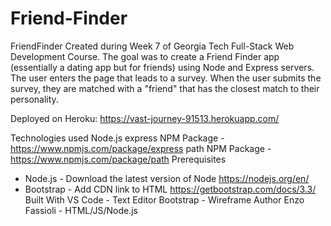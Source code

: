 # Friend-Finder
FriendFinder
Created during Week 7 of Georgia Tech Full-Stack Web Development Course. The goal was to create a Friend Finder app (essentially a dating app but for friends) using Node and Express servers. The user enters the page that leads to a survey. When the user submits the survey, they are matched with a "friend" that has the closest match to their personality.

Deployed on Heroku:
https://vast-journey-91513.herokuapp.com/

Technologies used
Node.js
express NPM Package - https://www.npmjs.com/package/express
path NPM Package - https://www.npmjs.com/package/path
Prerequisites
- Node.js - Download the latest version of Node https://nodejs.org/en/
- Bootstrap - Add CDN link to HTML https://getbootstrap.com/docs/3.3/
Built With
VS Code - Text Editor
Bootstrap - Wireframe
Author
Enzo Fassioli - HTML/JS/Node.js 
